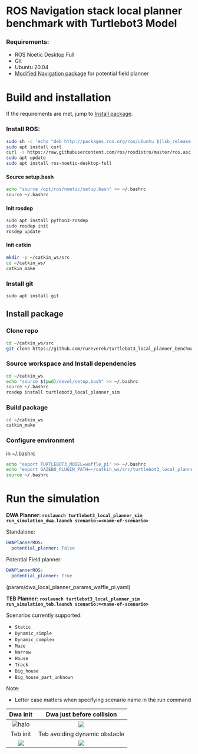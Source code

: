 # ROS Navigation stack local planner benchmark with Turtlebot3 Model

### Requirements: 
- ROS Noetic Desktop Full
- Git
- Ubuntu 20.04
- [Modified Navigation package](https://github.com/rureverek/navigation/tree/potential_field) for potential field planner

# Build and installation

If the requirements are met, jump to [Install package](#install-package).

### Install ROS:
```sh
sudo sh -c 'echo "deb http://packages.ros.org/ros/ubuntu $(lsb_release -sc) main" > /etc/apt/sources.list.d/ros-latest.list'
sudo apt install curl
curl -s https://raw.githubusercontent.com/ros/rosdistro/master/ros.asc | sudo apt-key add -
sudo apt update
sudo apt install ros-noetic-desktop-full
```

#### Source setup.bash

```sh
echo "source /opt/ros/noetic/setup.bash" >> ~/.bashrc
source ~/.bashrc
```
#### Init rosdep

```sh
sudo apt install python3-rosdep
sudo rosdep init
rosdep update
```
#### Init catkin
```sh
mkdir -p ~/catkin_ws/src
cd ~/catkin_ws/
catkin_make
```
### Install git
`sudo apt install git`

## Install package

### Clone repo
```sh
cd ~/catkin_ws/src
git clone https://github.com/rureverek/turtlebot3_local_planner_benchmark.git
```
### Source workspace and Install dependencies
```sh
cd ~/catkin_ws
echo "source $(pwd)/devel/setup.bash" >> ~/.bashrc
source ~/.bashrc
rosdep install turtlebot3_local_planner_sim
```
### Build package
```sh
cd ~/catkin_ws
catkin_make
```
### Configure environment

in ~/.bashrc
```sh
echo "export TURTLEBOT3_MODEL=waffle_pi" >> ~/.bashrc
echo "export GAZEBO_PLUGIN_PATH=~/catkin_ws/src/turtlebot3_local_planner_benchmark/plugins" >> ~/.bashrc
source ~/.bashrc
```

# Run the simulation

**DWA Planner: `roslaunch turtlebot3_local_planner_sim run_simulation_dwa.launch scenario:=<name-of-scenario>`**

Standalone: 
```yaml
DWAPlannerROS:
  potential_planner: False
```
Potential Field planner:
```yaml
DWAPlannerROS:
  potential_planner: True
```
(param/dwa_local_planner_params_waffle_pi.yaml)

**TEB Planner: `roslaunch turtlebot3_local_planner_sim run_simulation_teb.launch scenario:=<name-of-scenario>`**

Scenarios currently supported: 

- `Static`
- `Dynamic_simple`
- `Dynamic_complex`
- `Maze`
- `Narrow`
- `House`
- `Track`
- `Big_house`
- `Big_house_part_unknown`

Note: 
- Letter case matters when specifying scenario name in the run command

Dwa init             |  Dwa just before collision
:-------------------------:|:-------------------------:
![halo](/img/rviz/dwa_dynamic_simple00.png)  |  ![](/img/rviz/dwa_dynamic_simple01.png)
Teb init             |  Teb avoiding dynamic obstacle
![](/img/rviz/teb_dynamic_simple00.png)  |  ![](/img/rviz/teb_dynamic_simple_01.png)
